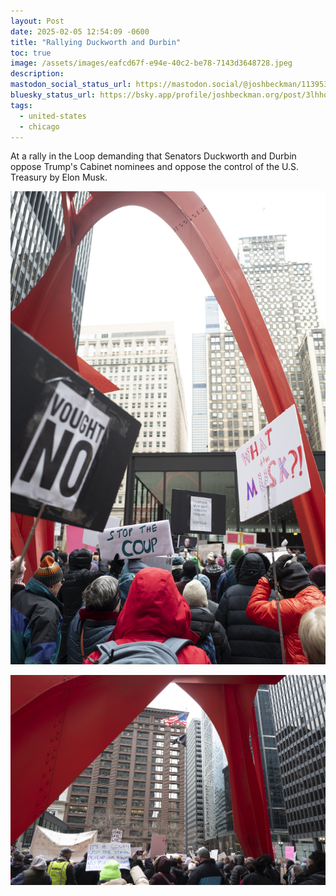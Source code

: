 ```yaml
---
layout: Post
date: 2025-02-05 12:54:09 -0600
title: "Rallying Duckworth and Durbin"
toc: true
image: /assets/images/eafcd67f-e94e-40c2-be78-7143d3648728.jpeg
description: 
mastodon_social_status_url: https://mastodon.social/@joshbeckman/113953901057056283
bluesky_status_url: https://bsky.app/profile/joshbeckman.org/post/3lhhqes544r24
tags:
  - united-states
  - chicago
---
```



At a rally in the Loop demanding that Senators Duckworth and Durbin oppose Trump's Cabinet nominees and oppose the control of the U.S. Treasury by Elon Musk.

![Protesters at a rally](/assets/images/eafcd67f-e94e-40c2-be78-7143d3648728.jpeg)

![Protesters at a rally](/assets/images/506d90d6-6ba3-4ffd-bd9c-4a69756994c9.jpeg)
